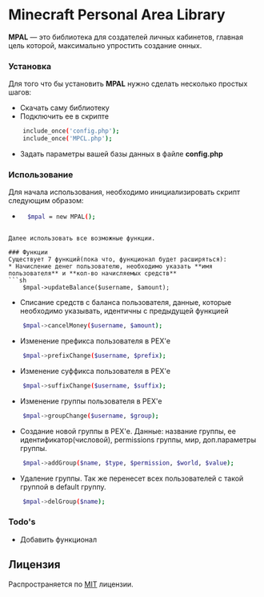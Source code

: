 # Minecraft Personal Area Library
**MPAL** — это библиотека для создателей личных кабинетов, главная цель которой, максимально упростить создание онных.

### Установка
Для того что бы установить **MPAL** нужно сделать несколько простых шагов:
* Скачать саму библиотеку
* Подключить ее в скрипте
```sh
    include_once('config.php');
    include_once('MPCL.php');
```
* Задать параметры вашей базы данных в файле **config.php**

### Использование
Для начала использования, необходимо инициализировать скрипт следующим образом:
* ```sh
    $mpal = new MPAL();
```

Далее использовать все возможные функции.

### Функции
Существует 7 функций(пока что, функционал будет расширяться):
* Начисление денег пользователю, необходимо указать **имя пользователя** и **кол-во начисляемых средств**
```sh
    $mpal->updateBalance($username, $amount);
```
* Списание средств с баланса пользователя, данные, которые необходимо указывать, идентичны с предыдущей функцией
```sh
    $mpal->cancelMoney($username, $amount);
```
* Изменение префикса пользователя в PEX'e
```sh
    $mpal->prefixChange($username, $prefix);
```
* Изменение суффикса пользователя в PEX'e
```sh
    $mpal->suffixChange($username, $suffix);
```
* Изменение группы пользователя в PEX'e
```sh
    $mpal->groupChange($username, $group);
```
* Создание новой группы в PEX'e. Данные: название группы, ее идентификатор(числовой), permissions группы, мир, доп.параметры группы.
```sh
    $mpal->addGroup($name, $type, $permission, $world, $value);
```
* Удаление группы. Так же перенесет всех пользователей с такой группой в default группу.
```sh
    $mpal->delGroup($name);
```

### Todo's

 - Добавить функционал

Лицензия
----

Распространяется по [MIT](https://github.com/I7uoHep/minecraftLibrary/blob/master/LICENSE) лицензии.
